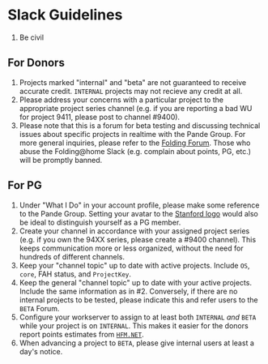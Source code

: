 Slack Guidelines
================

 1. Be civil

For Donors
----------

 1. Projects marked "internal" and "beta" are not guaranteed to receive accurate credit. `INTERNAL` projects may not recieve any credit at all.
 1. Please address your concerns with a particular project to the appropriate project series channel (e.g. if you are reporting a bad WU for project 9411, please post to channel #9400).
 1. Please note that this is a forum for beta testing and discussing technical issues about specific projects in realtime with the Pande Group. For more general inquiries, please refer to the [Folding Forum](https://foldingforum.org/). Those who abuse the Folding@home Slack (e.g. complain about points, PG, etc.) will be promptly banned.


For PG
------

 1. Under "What I Do" in your account profile, please make some reference to the Pande Group. Setting your avatar to the [Stanford logo](http://logonoid.com/images/stanford-university-logo.png) would also be ideal to distinguish yourself as a PG member.
 1. Create your channel in accordance with your assigned project series (e.g. if you own the 94XX series, please create a #9400 channel). This keeps communication more or less organized, without the need for hundreds of different channels.
 1. Keep your "channel topic" up to date with active projects. Include
    `OS`, `core`, FAH status, and `ProjectKey`.
 1. Keep the general "channel topic" up to date with your 
    active projects. Include the same information as in #2. Conversely, if there are no internal projects to be tested, please indicate this and refer users to the `BETA` Forum.
 1. Configure your workserver to assign to at least both `INTERNAL` _and_ `BETA` while your project is on `INTERNAL`. This makes it easier for the donors report points estimates from [`HFM.NET`](https://code.google.com/archive/p/hfm-net/).
 1. When advancing a project to `BETA`, please give internal users at least a day's notice.
